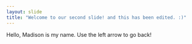 ```yaml
---
layout: slide
title: "Welcome to our second slide! and this has been edited. :)"
---
```

Hello, Madison is my name.
Use the left arrow to go back!
